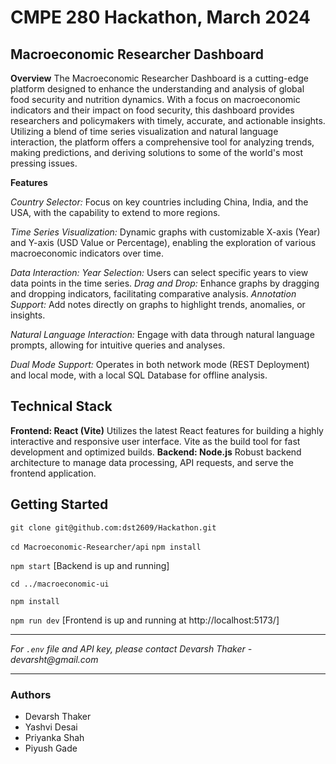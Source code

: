 # CMPE 280 Hackathon, March 2024

## Macroeconomic Researcher Dashboard

**Overview**
The Macroeconomic Researcher Dashboard is a cutting-edge platform designed to enhance the understanding and analysis of global food security and nutrition dynamics. With a focus on macroeconomic indicators and their impact on food security, this dashboard provides researchers and policymakers with timely, accurate, and actionable insights. Utilizing a blend of time series visualization and natural language interaction, the platform offers a comprehensive tool for analyzing trends, making predictions, and deriving solutions to some of the world's most pressing issues.

**Features**

_Country Selector:_ Focus on key countries including China, India, and the USA, with the capability to extend to more regions.

_Time Series Visualization:_ Dynamic graphs with customizable X-axis (Year) and Y-axis (USD Value or Percentage), enabling the exploration of various macroeconomic indicators over time.

_Data Interaction:_
_Year Selection:_ Users can select specific years to view data points in the time series.
_Drag and Drop:_ Enhance graphs by dragging and dropping indicators, facilitating comparative analysis.
_Annotation Support:_ Add notes directly on graphs to highlight trends, anomalies, or insights.

_Natural Language Interaction:_ Engage with data through natural language prompts, allowing for intuitive queries and analyses.

_Dual Mode Support:_ Operates in both network mode (REST Deployment) and local mode, with a local SQL Database for offline analysis.

## Technical Stack

**Frontend: React (Vite)**
Utilizes the latest React features for building a highly interactive and responsive user interface.
Vite as the build tool for fast development and optimized builds.
**Backend: Node.js**
Robust backend architecture to manage data processing, API requests, and serve the frontend application.

## Getting Started

`git clone git@github.com:dst2609/Hackathon.git`

`cd Macroeconomic-Researcher/api`
`npm install`

`npm start` [Backend is up and running]

`cd ../macroeconomic-ui`

`npm install`

`npm run dev` [Frontend is up and running at http://localhost:5173/]

---

_For `.env` file and API key, please contact Devarsh Thaker - devarsht@gmail.com_

---

### Authors

- Devarsh Thaker
- Yashvi Desai
- Priyanka Shah
- Piyush Gade
